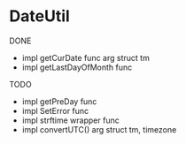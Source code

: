 # DateUtil

DONE 
  - impl getCurDate func arg struct tm
  - impl getLastDayOfMonth func 

TODO 
  - impl getPreDay func 
  - impl SetError func
  - impl strftime wrapper func 
  - impl convertUTC() arg struct tm, timezone
